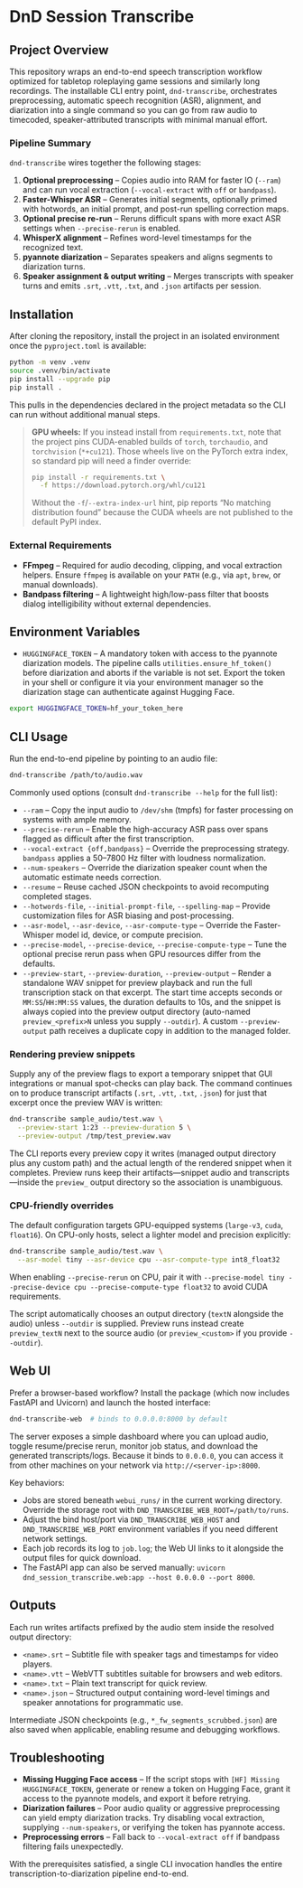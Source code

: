 # DnD Session Transcribe

## Project Overview
This repository wraps an end-to-end speech transcription workflow optimized for tabletop roleplaying game sessions and similarly long recordings. The installable CLI entry point, `dnd-transcribe`, orchestrates preprocessing, automatic speech recognition (ASR), alignment, and diarization into a single command so you can go from raw audio to timecoded, speaker-attributed transcripts with minimal manual effort.

### Pipeline Summary
`dnd-transcribe` wires together the following stages:
1. **Optional preprocessing** – Copies audio into RAM for faster IO (`--ram`) and can run vocal extraction (`--vocal-extract` with `off` or `bandpass`).
2. **Faster-Whisper ASR** – Generates initial segments, optionally primed with hotwords, an initial prompt, and post-run spelling correction maps.
3. **Optional precise re-run** – Reruns difficult spans with more exact ASR settings when `--precise-rerun` is enabled.
4. **WhisperX alignment** – Refines word-level timestamps for the recognized text.
5. **pyannote diarization** – Separates speakers and aligns segments to diarization turns.
6. **Speaker assignment & output writing** – Merges transcripts with speaker turns and emits `.srt`, `.vtt`, `.txt`, and `.json` artifacts per session.

## Installation
After cloning the repository, install the project in an isolated environment once the `pyproject.toml` is available:

```bash
python -m venv .venv
source .venv/bin/activate
pip install --upgrade pip
pip install .
```

This pulls in the dependencies declared in the project metadata so the CLI can run without additional manual steps.

> **GPU wheels:** If you instead install from `requirements.txt`, note that the project pins CUDA-enabled builds of
> `torch`, `torchaudio`, and `torchvision` (`*+cu121`). Those wheels live on the PyTorch extra index, so standard pip
> will need a finder override:
>
> ```bash
> pip install -r requirements.txt \
>   -f https://download.pytorch.org/whl/cu121
> ```
>
> Without the `-f`/`--extra-index-url` hint, pip reports “No matching distribution found” because the CUDA wheels are
> not published to the default PyPI index.

### External Requirements
- **FFmpeg** – Required for audio decoding, clipping, and vocal extraction helpers. Ensure `ffmpeg` is available on your `PATH` (e.g., via `apt`, `brew`, or manual downloads).
- **Bandpass filtering** – A lightweight high/low-pass filter that boosts dialog intelligibility without external dependencies.

## Environment Variables
- `HUGGINGFACE_TOKEN` – A mandatory token with access to the pyannote diarization models. The pipeline calls `utilities.ensure_hf_token()` before diarization and aborts if the variable is not set. Export the token in your shell or configure it via your environment manager so the diarization stage can authenticate against Hugging Face.

```bash
export HUGGINGFACE_TOKEN=hf_your_token_here
```

## CLI Usage
Run the end-to-end pipeline by pointing to an audio file:

```bash
dnd-transcribe /path/to/audio.wav
```

Commonly used options (consult `dnd-transcribe --help` for the full list):
- `--ram` – Copy the input audio to `/dev/shm` (tmpfs) for faster processing on systems with ample memory.
- `--precise-rerun` – Enable the high-accuracy ASR pass over spans flagged as difficult after the first transcription.
- `--vocal-extract {off,bandpass}` – Override the preprocessing strategy. `bandpass` applies a 50–7800 Hz filter with loudness normalization.
- `--num-speakers` – Override the diarization speaker count when the automatic estimate needs correction.
- `--resume` – Reuse cached JSON checkpoints to avoid recomputing completed stages.
- `--hotwords-file`, `--initial-prompt-file`, `--spelling-map` – Provide customization files for ASR biasing and post-processing.
- `--asr-model`, `--asr-device`, `--asr-compute-type` – Override the Faster-Whisper model id, device, or compute precision.
- `--precise-model`, `--precise-device`, `--precise-compute-type` – Tune the optional precise rerun pass when GPU resources differ from the defaults.
- `--preview-start`, `--preview-duration`, `--preview-output` – Render a standalone WAV snippet for preview playback and run the full transcription stack on that excerpt. The start time accepts seconds or `MM:SS`/`HH:MM:SS` values, the duration defaults to 10s, and the snippet is always copied into the preview output directory (auto-named `preview_<prefix>N` unless you supply `--outdir`). A custom `--preview-output` path receives a duplicate copy in addition to the managed folder.

### Rendering preview snippets

Supply any of the preview flags to export a temporary snippet that GUI integrations or manual spot-checks can play back. The command continues on to produce transcript artifacts (`.srt`, `.vtt`, `.txt`, `.json`) for just that excerpt once the preview WAV is written:

```bash
dnd-transcribe sample_audio/test.wav \
  --preview-start 1:23 --preview-duration 5 \
  --preview-output /tmp/test_preview.wav
```

The CLI reports every preview copy it writes (managed output directory plus any custom path) and the actual length of the rendered snippet when it completes. Preview runs keep their artifacts—snippet audio and transcripts—inside the `preview_` output directory so the association is unambiguous.

### CPU-friendly overrides

The default configuration targets GPU-equipped systems (`large-v3`, `cuda`, `float16`). On CPU-only hosts, select a lighter model and precision explicitly:

```bash
dnd-transcribe sample_audio/test.wav \
  --asr-model tiny --asr-device cpu --asr-compute-type int8_float32
```

When enabling `--precise-rerun` on CPU, pair it with `--precise-model tiny --precise-device cpu --precise-compute-type float32` to avoid CUDA requirements.

The script automatically chooses an output directory (`textN` alongside the audio) unless `--outdir` is supplied. Preview runs instead create `preview_textN` next to the source audio (or `preview_<custom>` if you provide `--outdir`).

## Web UI

Prefer a browser-based workflow? Install the package (which now includes FastAPI and Uvicorn) and launch the hosted interface:

```bash
dnd-transcribe-web  # binds to 0.0.0.0:8000 by default
```

The server exposes a simple dashboard where you can upload audio, toggle resume/precise rerun, monitor job status, and download the generated transcripts/logs. Because it binds to `0.0.0.0`, you can access it from other machines on your network via `http://<server-ip>:8000`.

Key behaviors:

- Jobs are stored beneath `webui_runs/` in the current working directory. Override the storage root with `DND_TRANSCRIBE_WEB_ROOT=/path/to/runs`.
- Adjust the bind host/port via `DND_TRANSCRIBE_WEB_HOST` and `DND_TRANSCRIBE_WEB_PORT` environment variables if you need different network settings.
- Each job records its log to `job.log`; the Web UI links to it alongside the output files for quick download.
- The FastAPI app can also be served manually: `uvicorn dnd_session_transcribe.web:app --host 0.0.0.0 --port 8000`.

## Outputs
Each run writes artifacts prefixed by the audio stem inside the resolved output directory:
- `<name>.srt` – Subtitle file with speaker tags and timestamps for video players.
- `<name>.vtt` – WebVTT subtitles suitable for browsers and web editors.
- `<name>.txt` – Plain text transcript for quick review.
- `<name>.json` – Structured output containing word-level timings and speaker annotations for programmatic use.

Intermediate JSON checkpoints (e.g., `*_fw_segments_scrubbed.json`) are also saved when applicable, enabling resume and debugging workflows.

## Troubleshooting
- **Missing Hugging Face access** – If the script stops with `[HF] Missing HUGGINGFACE_TOKEN`, generate or renew a token on Hugging Face, grant it access to the pyannote models, and export it before retrying.
- **Diarization failures** – Poor audio quality or aggressive preprocessing can yield empty diarization tracks. Try disabling vocal extraction, supplying `--num-speakers`, or verifying the token has pyannote access.
- **Preprocessing errors** – Fall back to `--vocal-extract off` if bandpass filtering fails unexpectedly.

With the prerequisites satisfied, a single CLI invocation handles the entire transcription-to-diarization pipeline end-to-end.
